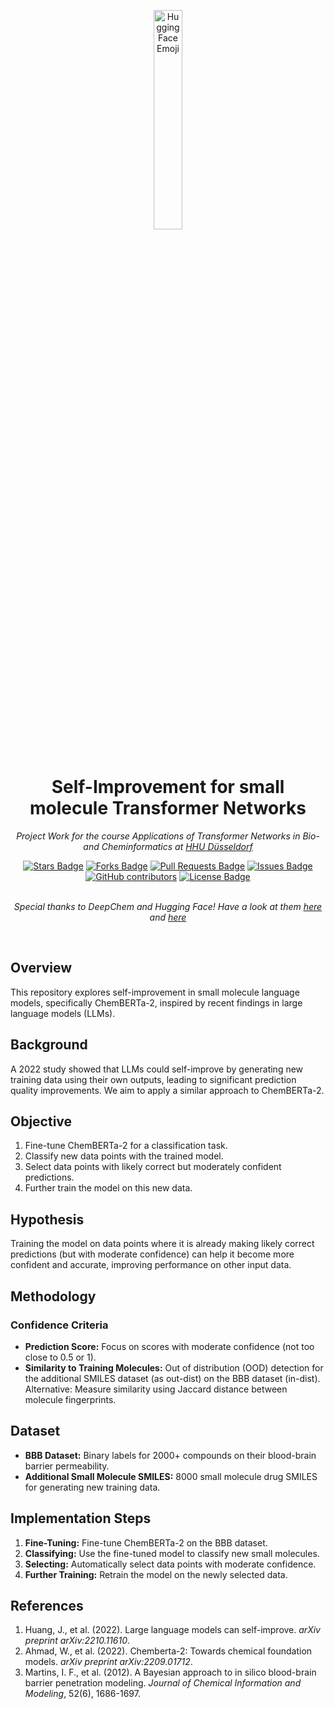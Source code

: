 <p align="center">
  <picture>
    <img alt="Hugging Face Emoji" src="https://github.com/floriankark/SelfImprovementSMILESTransformer/Images/HuggingFaceDoingChemistry.png" width="30%">
  </picture>
  <br/>
  <br/>
</p>

<h1 align="center">Self-Improvement for small molecule Transformer Networks</h1>
<p align="center"><i>Project Work for the course Applications of Transformer Networks in Bio- and Cheminformatics at <a href="https://www.hhu.de/">HHU Düsseldorf</a></i></p>
<div align="center">
<a href="https://github.com/floriankark/SelfImprovementSMILESTransformer/stargazers"><img src="https://img.shields.io/github/stars/floriankark/SelfImprovementSMILESTransformer" alt="Stars Badge"/></a>
<a href="https://github.com/floriankark/SelfImprovementSMILESTransformer/network/members"><img src="https://img.shields.io/github/forks/floriankark/SelfImprovementSMILESTransformer" alt="Forks Badge"/></a>
<a href="https://github.com/floriankark/SelfImprovementSMILESTransformer/pulls"><img src="https://img.shields.io/github/issues-pr/floriankark/SelfImprovementSMILESTransformer" alt="Pull Requests Badge"/></a>
<a href="https://github.com/floriankark/SelfImprovementSMILESTransformer/issues"><img src="https://img.shields.io/github/issues/floriankark/SelfImprovementSMILESTransformer" alt="Issues Badge"/></a>
<a href="https://github.com/floriankark/SelfImprovementSMILESTransformer/graphs/contributors"><img alt="GitHub contributors" src="https://img.shields.io/github/contributors/floriankark/SelfImprovementSMILESTransformer?color=2b9348"></a>
<a href="https://github.com/floriankark/SelfImprovementSMILESTransformer/blob/master/LICENSE"><img src="https://img.shields.io/github/license/floriankark/SelfImprovementSMILESTransformer?color=2b9348" alt="License Badge"/></a>
</div>
<br>
<p align="center"><i>Special thanks to DeepChem and Hugging Face! Have a look at them <a href="https://huggingface.co/docs/transformers/tasks/sequence_classification">here</a> and <a href="https://deepchem.io/">here</a></i></p>
<br>

## Overview
This repository explores self-improvement in small molecule language models, specifically ChemBERTa-2, inspired by recent findings in large language models (LLMs).

## Background
A 2022 study showed that LLMs could self-improve by generating new training data using their own outputs, leading to significant prediction quality improvements. We aim to apply a similar approach to ChemBERTa-2.

## Objective
1. Fine-tune ChemBERTa-2 for a classification task.
2. Classify new data points with the trained model.
3. Select data points with likely correct but moderately confident predictions.
4. Further train the model on this new data.

## Hypothesis
Training the model on data points where it is already making likely correct predictions (but with moderate confidence) can help it become more confident and accurate, improving performance on other input data.

## Methodology
### Confidence Criteria
- **Prediction Score:** Focus on scores with moderate confidence (not too close to 0.5 or 1).
- **Similarity to Training Molecules:** Out of distribution (OOD) detection for the additional SMILES dataset (as out-dist) on the BBB dataset (in-dist). Alternative: Measure similarity using Jaccard distance between molecule fingerprints.

## Dataset
- **BBB Dataset:** Binary labels for 2000+ compounds on their blood-brain barrier permeability.
- **Additional Small Molecule SMILES:** 8000 small molecule drug SMILES for generating new training data.

## Implementation Steps
1. **Fine-Tuning:** Fine-tune ChemBERTa-2 on the BBB dataset.
2. **Classifying:** Use the fine-tuned model to classify new small molecules.
3. **Selecting:** Automatically select data points with moderate confidence.
4. **Further Training:** Retrain the model on the newly selected data.

## References
1. Huang, J., et al. (2022). Large language models can self-improve. *arXiv preprint arXiv:2210.11610*.
2. Ahmad, W., et al. (2022). Chemberta-2: Towards chemical foundation models. *arXiv preprint arXiv:2209.01712*.
3. Martins, I. F., et al. (2012). A Bayesian approach to in silico blood-brain barrier penetration modeling. *Journal of Chemical Information and Modeling*, 52(6), 1686-1697.


